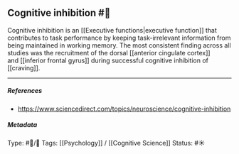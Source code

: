 ## Cognitive inhibition #🧠 

Cognitive inhibition is an [[Executive functions|executive function]] that contributes to task performance by keeping task-irrelevant information from being maintained in working memory. The most consistent finding across all studies was the recruitment of the dorsal [[anterior cingulate cortex]] and [[inferior frontal gyrus]] during successful cognitive inhibition of [[craving]].

___

##### References

- https://www.sciencedirect.com/topics/neuroscience/cognitive-inhibition

##### Metadata

Type: #🔵/🔵 
Tags: [[Psychology]] / [[Cognitive Science]]
Status: #☀️ 